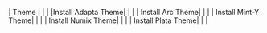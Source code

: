 | Theme | | | 
|Install Adapta Theme| | | 
| Install Arc Theme| | | 
| Install Mint-Y Theme| | | 
| Install Numix Theme| | | 
| Install Plata Theme| | | 



